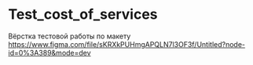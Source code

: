 # Test_cost_of_services
Вёрстка тестовой работы по макету https://www.figma.com/file/sKRXkPUHmgAPQLN7l3OF3f/Untitled?node-id=0%3A389&mode=dev
